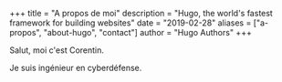 +++
title = "A propos de moi"
description = "Hugo, the world's fastest framework for building websites"
date = "2019-02-28"
aliases = ["a-propos", "about-hugo", "contact"]
author = "Hugo Authors"
+++

Salut, moi c'est Corentin.

Je suis ingénieur en cyberdéfense.